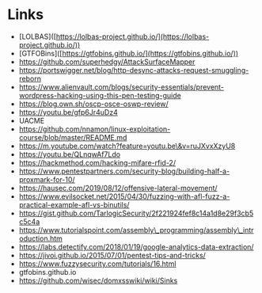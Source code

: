 # Links

* \[LOLBAS]\([https://lolbas-project.github.io/](https://lolbas-project.github.io/))
* \[GTFOBins]\([https://gtfobins.github.io/](https://gtfobins.github.io/))
* https://github.com/superhedgy/AttackSurfaceMapper
* https://portswigger.net/blog/http-desync-attacks-request-smuggling-reborn
* https://www.alienvault.com/blogs/security-essentials/prevent-wordpress-hacking-using-this-pen-testing-guide
* https://blog.own.sh/oscp-osce-oswp-review/
* https://youtu.be/gfp6Jr4uDz4
* UACME
* https://github.com/nnamon/linux-exploitation-course/blob/master/README.md
* https://m.youtube.com/watch?feature=youtu.be\&v=ruJXvxXzyU8
* https://youtu.be/QLnqwAf7Ldo
* https://hackmethod.com/hacking-mifare-rfid-2/
* https://www.pentestpartners.com/security-blog/building-half-a-proxmark-for-10/
* https://hausec.com/2019/08/12/offensive-lateral-movement/
* https://www.evilsocket.net/2015/04/30/fuzzing-with-afl-fuzz-a-practical-example-afl-vs-binutils/
* https://gist.github.com/TarlogicSecurity/2f221924fef8c14a1d8e29f3cb5c5c4a
* https://www.tutorialspoint.com/assembly\_programming/assembly\_introduction.htm
* https://labs.detectify.com/2018/01/19/google-analytics-data-extraction/
* https://jivoi.github.io/2015/07/01/pentest-tips-and-tricks/
* https://www.fuzzysecurity.com/tutorials/16.html
* gtfobins.github.io
* https://github.com/wisec/domxsswiki/wiki/Sinks
